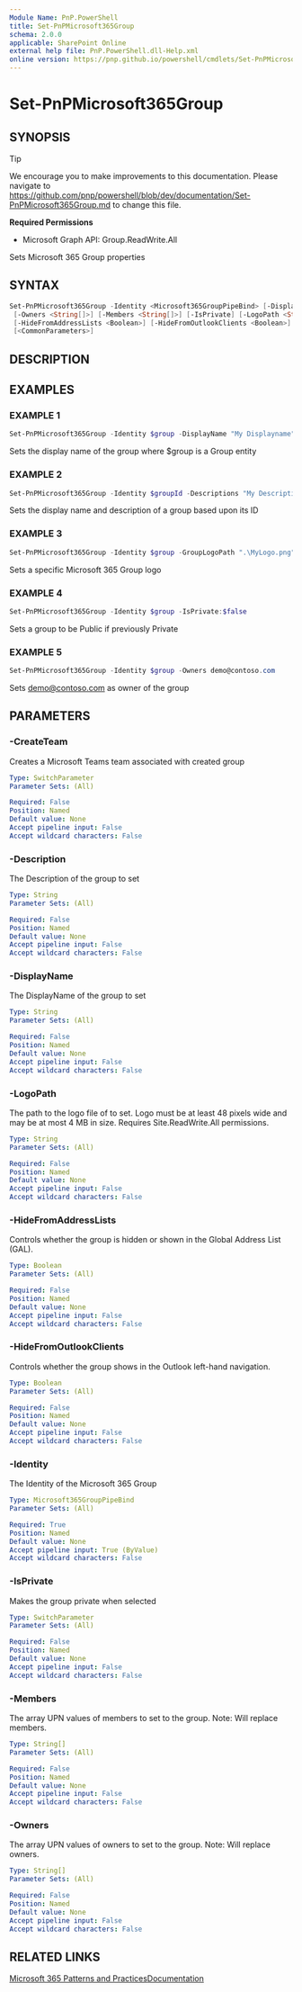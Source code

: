 ```yaml
---
Module Name: PnP.PowerShell
title: Set-PnPMicrosoft365Group
schema: 2.0.0
applicable: SharePoint Online
external help file: PnP.PowerShell.dll-Help.xml
online version: https://pnp.github.io/powershell/cmdlets/Set-PnPMicrosoft365Group.html
---
```

 
# Set-PnPMicrosoft365Group

## SYNOPSIS

> [!TIP]
> We encourage you to make improvements to this documentation. Please navigate to https://github.com/pnp/powershell/blob/dev/documentation/Set-PnPMicrosoft365Group.md to change this file.


**Required Permissions**

  * Microsoft Graph API: Group.ReadWrite.All

Sets Microsoft 365 Group properties

## SYNTAX

```powershell
Set-PnPMicrosoft365Group -Identity <Microsoft365GroupPipeBind> [-DisplayName <String>] [-Description <String>]
 [-Owners <String[]>] [-Members <String[]>] [-IsPrivate] [-LogoPath <String>] [-CreateTeam]
 [-HideFromAddressLists <Boolean>] [-HideFromOutlookClients <Boolean>] 
 [<CommonParameters>]
```

## DESCRIPTION

## EXAMPLES

### EXAMPLE 1
```powershell
Set-PnPMicrosoft365Group -Identity $group -DisplayName "My Displayname"
```

Sets the display name of the group where $group is a Group entity

### EXAMPLE 2
```powershell
Set-PnPMicrosoft365Group -Identity $groupId -Descriptions "My Description" -DisplayName "My DisplayName"
```

Sets the display name and description of a group based upon its ID

### EXAMPLE 3
```powershell
Set-PnPMicrosoft365Group -Identity $group -GroupLogoPath ".\MyLogo.png"
```

Sets a specific Microsoft 365 Group logo

### EXAMPLE 4
```powershell
Set-PnPMicrosoft365Group -Identity $group -IsPrivate:$false
```

Sets a group to be Public if previously Private

### EXAMPLE 5
```powershell
Set-PnPMicrosoft365Group -Identity $group -Owners demo@contoso.com
```

Sets demo@contoso.com as owner of the group

## PARAMETERS

### -CreateTeam
Creates a Microsoft Teams team associated with created group

```yaml
Type: SwitchParameter
Parameter Sets: (All)

Required: False
Position: Named
Default value: None
Accept pipeline input: False
Accept wildcard characters: False
```

### -Description
The Description of the group to set

```yaml
Type: String
Parameter Sets: (All)

Required: False
Position: Named
Default value: None
Accept pipeline input: False
Accept wildcard characters: False
```

### -DisplayName
The DisplayName of the group to set

```yaml
Type: String
Parameter Sets: (All)

Required: False
Position: Named
Default value: None
Accept pipeline input: False
Accept wildcard characters: False
```

### -LogoPath
The path to the logo file of to set. Logo must be at least 48 pixels wide and may be at most 4 MB in size. Requires Site.ReadWrite.All permissions.

```yaml
Type: String
Parameter Sets: (All)

Required: False
Position: Named
Default value: None
Accept pipeline input: False
Accept wildcard characters: False
```

### -HideFromAddressLists
Controls whether the group is hidden or shown in the Global Address List (GAL).

```yaml
Type: Boolean
Parameter Sets: (All)

Required: False
Position: Named
Default value: None
Accept pipeline input: False
Accept wildcard characters: False
```

### -HideFromOutlookClients
Controls whether the group shows in the Outlook left-hand navigation.

```yaml
Type: Boolean
Parameter Sets: (All)

Required: False
Position: Named
Default value: None
Accept pipeline input: False
Accept wildcard characters: False
```

### -Identity
The Identity of the Microsoft 365 Group

```yaml
Type: Microsoft365GroupPipeBind
Parameter Sets: (All)

Required: True
Position: Named
Default value: None
Accept pipeline input: True (ByValue)
Accept wildcard characters: False
```

### -IsPrivate
Makes the group private when selected

```yaml
Type: SwitchParameter
Parameter Sets: (All)

Required: False
Position: Named
Default value: None
Accept pipeline input: False
Accept wildcard characters: False
```

### -Members
The array UPN values of members to set to the group. Note: Will replace members.

```yaml
Type: String[]
Parameter Sets: (All)

Required: False
Position: Named
Default value: None
Accept pipeline input: False
Accept wildcard characters: False
```

### -Owners
The array UPN values of owners to set to the group. Note: Will replace owners.

```yaml
Type: String[]
Parameter Sets: (All)

Required: False
Position: Named
Default value: None
Accept pipeline input: False
Accept wildcard characters: False
```

## RELATED LINKS

[Microsoft 365 Patterns and Practices](https://aka.ms/m365pnp)[Documentation](https://docs.microsoft.com/graph/api/group-update)

